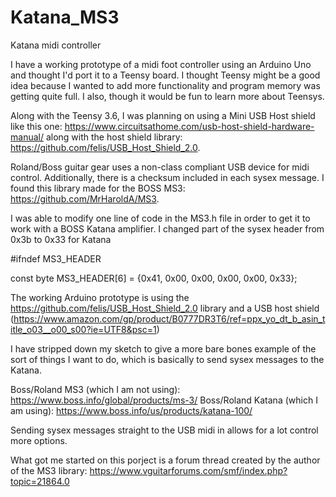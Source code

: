 # Katana_MS3
Katana midi controller

I have a working prototype of a midi foot controller using an Arduino Uno and thought I'd port it to a Teensy board. I 
thought Teensy might be a good idea because I wanted to add more functionality and program memory was getting quite full. I 
also, though it would be fun to learn more about Teensys. 

Along with the Teensy 3.6, I was planning on using a Mini USB Host shield like this one: https://www.circuitsathome.com/usb-host-shield-hardware-manual/ along with the host shield library: https://github.com/felis/USB_Host_Shield_2.0.

Roland/Boss guitar gear uses a non-class compliant USB device for midi control. Additionally, there is a checksum included in each sysex message. I found this library made for the BOSS MS3: 
https://github.com/MrHaroldA/MS3.

I was able to modify one line of code in the MS3.h file in order to get it to work with a BOSS Katana amplifier. I changed 
part of the sysex header from 0x3b to 0x33 for Katana

   #ifndef MS3_HEADER

   const byte MS3_HEADER[6] = {0x41, 0x00, 0x00, 0x00, 0x00, 0x33};
   
The working Arduino prototype is using the https://github.com/felis/USB_Host_Shield_2.0 library and a USB host shield
(https://www.amazon.com/gp/product/B0777DR3T6/ref=ppx_yo_dt_b_asin_title_o03__o00_s00?ie=UTF8&psc=1)

I have stripped down my sketch to give a more bare bones example of the sort of things I want to do, which is basically 
to send sysex messages to the Katana.

Boss/Roland MS3 (which I am not using): https://www.boss.info/global/products/ms-3/
Boss/Roland Katana (which I am using): https://www.boss.info/us/products/katana-100/

Sending sysex messages straight to the USB midi in allows for a lot control more options.

What got me started on this porject is a forum thread created by the author of the MS3 library: 
https://www.vguitarforums.com/smf/index.php?topic=21864.0



